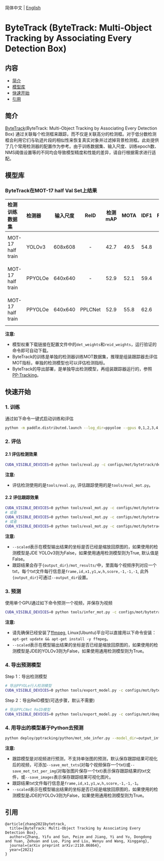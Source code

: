 简体中文 | [English](README.md)

# ByteTrack (ByteTrack: Multi-Object Tracking by Associating Every Detection Box)

## 内容
- [简介](#简介)
- [模型库](#模型库)
- [快速开始](#快速开始)
- [引用](#引用)

## 简介
[ByteTrack](https://arxiv.org/abs/2110.06864)(ByteTrack: Multi-Object Tracking by Associating Every Detection Box) 通过关联每个检测框来跟踪，而不仅是关联高分的检测框。对于低分数检测框会利用它们与轨迹片段的相似性来恢复真实对象并过滤掉背景检测框。此处提供了几个常用检测器的配置作为参考。由于训练数据集、输入尺度、训练epoch数、NMS阈值设置等的不同均会导致模型精度和性能的差异，请自行根据需求进行适配。

## 模型库

### ByteTrack在MOT-17 half Val Set上结果

|  检测训练数据集      |  检测器     | 输入尺度  |  ReID  |  检测mAP  |  MOTA  |  IDF1  |  FPS | 配置文件 |
| :--------         | :-----      | :----:  | :----:|:------:  | :----: |:-----: |:----:|:----:   |
| MOT-17 half train | YOLOv3      | 608x608 | -     |  42.7    |  49.5  |  54.8  |   -    |[配置文件](./bytetrack_yolov3.yml) |
| MOT-17 half train | PPYOLOe     | 640x640 | -     |  52.9    |  52.1  |  59.4  |   -    |[配置文件](./bytetrack_ppyoloe.yml) |
| MOT-17 half train | PPYOLOe     | 640x640 | PPLCNet|  52.9   |  55.8  |  62.6  |   -    |[配置文件](./bytetrack_ppyoloe_pplcnet.yml) |

**注意:**
- 模型权重下载链接在配置文件中的```det_weights```和```reid_weights```，运行验证的命令即可自动下载。
- ByteTrack的训练是单独的检测器训练MOT数据集，推理是组装跟踪器去评估MOT指标，单独的检测模型也可以评估检测指标。
- ByteTrack的导出部署，是单独导出检测模型，再组装跟踪器运行的，参照[PP-Tracking](../../../deploy/pptracking/python/README.md)。


## 快速开始

### 1. 训练
通过如下命令一键式启动训练和评估
```bash
python -m paddle.distributed.launch --log_dir=ppyoloe --gpus 0,1,2,3,4,5,6,7 tools/train.py -c configs/mot/bytetrack/detector/ppyoloe_crn_l_36e_640x640_mot17half.yml --eval --amp --fleet
```

### 2. 评估
#### 2.1 评估检测效果
```bash
CUDA_VISIBLE_DEVICES=0 python tools/eval.py -c configs/mot/bytetrack/detector/ppyoloe_crn_l_36e_640x640_mot17half.yml
```

**注意:**
 - 评估检测使用的是```tools/eval.py```, 评估跟踪使用的是```tools/eval_mot.py```。

#### 2.2 评估跟踪效果
```bash
CUDA_VISIBLE_DEVICES=0 python tools/eval_mot.py -c configs/mot/bytetrack/bytetrack_yolov3.yml --scaled=True
# 或者
CUDA_VISIBLE_DEVICES=0 python tools/eval_mot.py -c configs/mot/bytetrack/bytetrack_ppyoloe.yml --scaled=True
# 或者
CUDA_VISIBLE_DEVICES=0 python tools/eval_mot.py -c configs/mot/bytetrack/bytetrack_ppyoloe_pplcnet.yml --scaled=True
```
**注意:**
 - `--scaled`表示在模型输出结果的坐标是否已经是缩放回原图的，如果使用的检测模型是JDE YOLOv3则为False，如果使用通用检测模型则为True, 默认值是False。
 - 跟踪结果会存于`{output_dir}/mot_results/`中，里面每个视频序列对应一个txt，每个txt文件每行信息是`frame,id,x1,y1,w,h,score,-1,-1,-1`, 此外`{output_dir}`可通过`--output_dir`设置。

### 3. 预测

使用单个GPU通过如下命令预测一个视频，并保存为视频

```bash
CUDA_VISIBLE_DEVICES=0 python tools/infer_mot.py -c configs/mot/bytetrack/bytetrack_ppyoloe.yml --video_file={your video name}.mp4 --scaled=True --save_videos
```

**注意:**
 - 请先确保已经安装了[ffmpeg](https://ffmpeg.org/ffmpeg.html), Linux(Ubuntu)平台可以直接用以下命令安装：`apt-get update && apt-get install -y ffmpeg`。
 - `--scaled`表示在模型输出结果的坐标是否已经是缩放回原图的，如果使用的检测模型是JDE的YOLOv3则为False，如果使用通用检测模型则为True。


### 4. 导出预测模型

Step 1：导出检测模型
```bash
# 导出PPYOLe行人检测模型
CUDA_VISIBLE_DEVICES=0 python tools/export_model.py -c configs/mot/bytetrack/detector/ppyoloe_crn_l_36e_640x640_mot17half.yml -o weights=https://paddledet.bj.bcebos.com/models/mot/ppyoloe_crn_l_36e_640x640_mot17half.pdparams
```

Step 2：导出ReID模型(可选步骤，默认不需要)
```bash
# 导出PPLCNet ReID模型
CUDA_VISIBLE_DEVICES=0 python tools/export_model.py -c configs/mot/deepsort/reid/deepsort_pplcnet.yml -o reid_weights=https://paddledet.bj.bcebos.com/models/mot/deepsort/deepsort_pplcnet.pdparams
```

### 4. 用导出的模型基于Python去预测

```bash
python deploy/pptracking/python/mot_sde_infer.py --model_dir=output_inference/ppyoloe_crn_l_36e_640x640_mot17half/ --tracker_config=tracker_config.yml --video_file={your video name}.mp4 --device=GPU --scaled=True --save_mot_txts
```
**注意:**
 - 跟踪模型是对视频进行预测，不支持单张图的预测，默认保存跟踪结果可视化后的视频，可添加`--save_mot_txts`(对每个视频保存一个txt)或`--save_mot_txt_per_img`(对每张图片保存一个txt)表示保存跟踪结果的txt文件，或`--save_images`表示保存跟踪结果可视化图片。
 - 跟踪结果txt文件每行信息是`frame,id,x1,y1,w,h,score,-1,-1,-1`。
 - `--scaled`表示在模型输出结果的坐标是否已经是缩放回原图的，如果使用的检测模型是JDE的YOLOv3则为False，如果使用通用检测模型则为True。


## 引用
```
@article{zhang2021bytetrack,
  title={ByteTrack: Multi-Object Tracking by Associating Every Detection Box},
  author={Zhang, Yifu and Sun, Peize and Jiang, Yi and Yu, Dongdong and Yuan, Zehuan and Luo, Ping and Liu, Wenyu and Wang, Xinggang},
  journal={arXiv preprint arXiv:2110.06864},
  year={2021}
}
```
